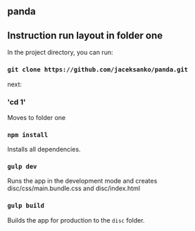 ## panda

## Instruction run layout in folder one

In the project directory, you can run:
### `git clone https://github.com/jaceksanko/panda.git`

next:
### 'cd 1'
Moves to folder one

### `npm install`

Installs all dependencies. 

### `gulp dev`

Runs the app in the development mode and creates disc/css/main.bundle.css and disc/index.html

### `gulp build`

Builds the app for production to the `disc` folder.